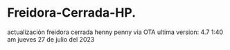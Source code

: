 # Freidora-Cerrada-HP.
actualización freidora cerrada henny penny via OTA
ultima version: 4.7 1:40 am jueves 27 de julio del 2023
